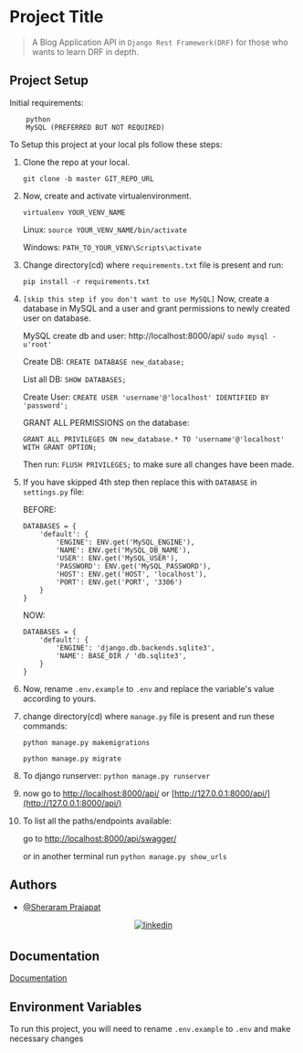 
# Project Title

> A Blog Application API in `Django Rest Framework(DRF)` for those who wants to learn DRF in depth.

## Project Setup


Initial requirements:
```
    python
    MySQL (PREFERRED BUT NOT REQUIRED)
```

To Setup this project at your local pls follow these steps:

1. Clone the repo at your local.

    `git clone -b master GIT_REPO_URL`

2. Now, create and activate virtualenvironment.

    `virtualenv YOUR_VENV_NAME`

    Linux: `source YOUR_VENV_NAME/bin/activate`

    Windows: `PATH_TO_YOUR_VENV\Scripts\activate`

3. Change directory(cd) where `requirements.txt` file is present and run:

    `pip install -r requirements.txt`

4. `[skip this step if you don't want to use MySQL]` Now, create a database in MySQL and a user and grant permissions to newly created user on database.

    MySQL create db and user:
    http://localhost:8000/api/
    `sudo mysql -u'root'`

    Create DB: `CREATE DATABASE new_database;`

    List all DB: `SHOW DATABASES;`

    Create User: `CREATE USER 'username'@'localhost' IDENTIFIED BY 'password';`

    GRANT ALL PERMISSIONS on the database:

    `GRANT ALL PRIVILEGES ON new_database.* TO 'username'@'localhost' WITH GRANT OPTION;`

    Then run: `FLUSH PRIVILEGES;` to make sure all changes have been made.


5. If you have skipped 4th step then replace this with `DATABASE` in `settings.py` file:

    BEFORE:
    ```
    DATABASES = {
        'default': {
            'ENGINE': ENV.get('MySQL_ENGINE'),
            'NAME': ENV.get('MySQL_DB_NAME'),
            'USER': ENV.get('MySQL_USER'),
            'PASSWORD': ENV.get('MySQL_PASSWORD'),
            'HOST': ENV.get('HOST', 'localhost'),
            'PORT': ENV.get('PORT', '3306')
        }
    }
    ```
    NOW:
    ```
    DATABASES = {
        'default': {
            'ENGINE': 'django.db.backends.sqlite3',
            'NAME': BASE_DIR / 'db.sqlite3',
        }
    }
    ```


6. Now, rename `.env.example` to `.env` and replace the variable's value according to yours.

7. change directory(cd) where `manage.py` file is present and run these commands:

    `python manage.py makemigrations`

    `python manage.py migrate`

8. To django runserver:
    `python manage.py runserver`


9. now go to [http://localhost:8000/api/](http://localhost:8000/api/) or [http://127.0.0.1:8000/api/](http://127.0.0.1:8000/api/)

10. To list all the paths/endpoints available:

    go to [http://localhost:8000/api/swagger/](http://localhost:8000/api/swagger/)

    or in another terminal run `python manage.py show_urls`


## Authors

- [@Sheraram Prajapat](https://github.com/SheraramPrajapat1998)

<div align="center">
<a href="https://www.linkedin.com/in/sheraramprajapat1998" target="_blank">
<img src=https://img.shields.io/badge/linkedin-%231E77B5.svg?&style=for-the-badge&logo=linkedin&logoColor=white alt=linkedin style="margin-bottom: 5px;" />
</a>
</div>



## Documentation

[Documentation](#project-setup)


## Environment Variables

To run this project, you will need to rename `.env.example` to `.env` and make necessary changes
